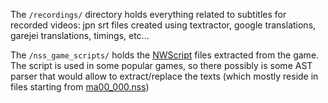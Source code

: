 The `/recordings/` directory holds everything related to subtitles for recorded videos: jpn srt files created using
textractor, google translations, garejei translations, timings, etc...

The `/nss_game_scripts/` holds the [NWScript](https://neverwintervault.org/project/nwnee/other/tool/nwnsc-nwn-enhanced-edition-script-compiler)
files extracted from the game. The script is used in some popular games, so there possibly is some AST parser that would allow to extract/replace 
the texts (which mostly reside in files starting from [ma00_000.nss](https://github.com/klesun/muramasa-vn-translation/blob/master/assets/nss_game_scripts/ma00_000.nss))
